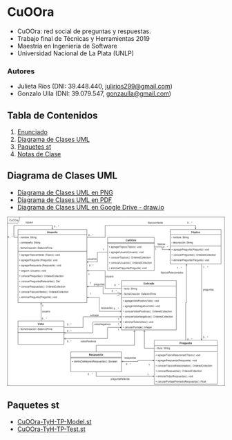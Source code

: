 # CuOOra
* CuOOra: red social de preguntas y respuestas.
* Trabajo final de Técnicas y Herramientas 2019
* Maestría en Ingeniería de Software
* Universidad Nacional de La Plata (UNLP)

### Autores
* Julieta Ríos (DNI: 39.448.440, julirios299@gmail.com)
* Gonzalo Ulla (DNI: 39.079.547, gonzaulla@gmail.com)

## Tabla de Contenidos
1. [Enunciado](https://github.com/GonzaloUlla/unlp-tyh-cuoora/blob/master/TP1%20-%20Enunciado.pdf)
2. [Diagrama de Clases UML](#diagrama-de-clases-uml)
3. [Paquetes st](#paquetes-st)
4. [Notas de Clase](https://github.com/GonzaloUlla/unlp-tyh-cuoora/blob/master/notas-de-clase)


## Diagrama de Clases UML
* [Diagrama de Clases UML en PNG](https://github.com/GonzaloUlla/unlp-tyh-cuoora/blob/master/diagrams/UNLP-TyH-TP1-CuOOra-Class-Diagram.png)
* [Diagrama de Clases UML en PDF](https://github.com/GonzaloUlla/unlp-tyh-cuoora/blob/master/diagrams/UNLP-TyH-TP1-CuOOra-Class-Diagram.pdf)
* [Diagrama de Clases UML en Google Drive - draw.io](https://drive.google.com/file/d/1ZxY7S2dx9snVGjNJxClkLEa_J22xiDb5/view?usp=sharing)

![UNLP-TyH-TP1-CuOOra-Class-Diagram](diagrams/UNLP-TyH-TP1-CuOOra-Class-Diagram.png)

## Paquetes st
* [CuOOra-TyH-TP-Model.st](https://github.com/GonzaloUlla/unlp-tyh-cuoora/blob/master/packages/CuOOra-TyH-TP-Model.st)
* [CuOOra-TyH-TP-Test.st](https://github.com/GonzaloUlla/unlp-tyh-cuoora/blob/master/packages/CuOOra-TyH-TP-Test.st)
